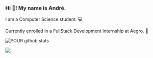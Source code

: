 
### Hi 👋! My name is André.
I am a Computer Science student. 💻

Currently enrolled in a FullStack Development internship at Aegro. 🌱

![YOUR github stats](https://github-readme-stats.vercel.app/api?username=AndreVitorG)

[<img src="https://img.shields.io/badge/linkedin-%230077B5.svg?&style=for-the-badge&logo=linkedin&logoColor=white" />](https://www.linkedin.com/in/andre-vitor-gabriel-2a70b521b)
